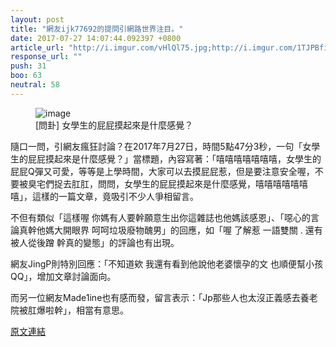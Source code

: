 ```yaml
---
layout: post
title: "網友ijk77692的提問引網路世界注目。"
date: 2017-07-27 14:07:44.092397 +0800
article_url: "http://i.imgur.com/vHlQl75.jpg;http://i.imgur.com/1TJPBfi.jpg;http://i.imgur.com/kp04G4A.jpg;http://i.imgur.com/S8NTbdn.jpg;http://i.imgur.com/UMyFN0k.jpg;http://i.imgur.com/krnMF0x.jpg"
response_url: ""
push: 31
boo: 63
neutral: 58
---
```


<figure>
<img src="http://i.imgur.com/vHlQl75.jpg" alt="image">
<figcaption>
[問卦] 女學生的屁屁摸起來是什麼感覺？
</figcaption>
</figure>

隨口一問，引網友瘋狂討論？在2017年7月27日，時間5點47分3秒，一句「女學生的屁屁摸起來是什麼感覺？」當標題，內容寫著：「嘻嘻嘻嘻嘻嘻嘻，女學生的屁屁Q彈又可愛，等等是上學時間，大家可以去摸屁屁惹，但是要注意安全喔，不要被臭宅們捉去肛肛，問問，女學生的屁屁摸起來是什麼感覺，嘻嘻嘻嘻嘻嘻嘻」，這樣的一篇文章，竟吸引不少人爭相留言。

不但有類似「這樣喔 你媽有人要幹願意生出你這雜誌也他媽該感恩」、「噁心的言論真幹他媽大開眼界 呵呵垃圾廢物醜男」的回應，如「喔 了解惹 一語雙關 .  還有被人從後蹭 幹真的變態」的評論也有出現。

網友JingP則特別回應：「不知道欸 我還有看到他說他老婆懷孕的文 也順便幫小孩QQ」，增加文章討論面向。

而另一位網友Made1ine也有感而發，留言表示：「Jp那些人也太沒正義感去養老院被肛爆啦幹」，相當有意思。

<a href = "https://www.ptt.cc/bbs/Gossiping/M.1501105627.A.452.html">原文連結</a>


